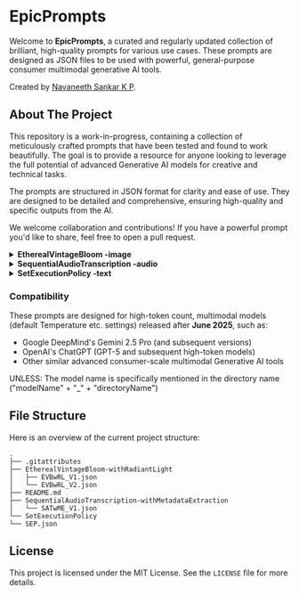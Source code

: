 # EpicPrompts

Welcome to **EpicPrompts**, a curated and regularly updated collection of brilliant, high-quality prompts for various use cases. These prompts are designed as JSON files to be used with powerful, general-purpose consumer multimodal generative AI tools.

Created by [Navaneeth Sankar K P](https://www.linkedin.com/in/navaneeth-sankar-k-p).

## About The Project

This repository is a work-in-progress, containing a collection of meticulously crafted prompts that have been tested and found to work beautifully. The goal is to provide a resource for anyone looking to leverage the full potential of advanced Generative AI models for creative and technical tasks.

The prompts are structured in JSON format for clarity and ease of use. They are designed to be detailed and comprehensive, ensuring high-quality and specific outputs from the AI.

We welcome collaboration and contributions! If you have a powerful prompt you'd like to share, feel free to open a pull request.

<details>
<summary><b>EtherealVintageBloom -image</b></summary>

A prompt for generating and analyzing images with a specific photographic style.

**When to use:**
To generate an image with an ethereal, vintage, and cinematic feel.

*OutputExample: Gemini 2.5 Flash Image Preview (Google Nano Banana)*
<img width="1024" height="1024" alt="Preview" src="hhttps://res.cloudinary.com/dporqrc5z/image/upload/v1757923505/download_poxdzo.png" />

**What to provide:**
* A brief description of the image + the JSON prompt.

[Access Folder](./EtherealVintageBloom/)
</details>

<details>
<summary><b>SequentialAudioTranscription -audio</b></summary>

A prompt for transcribing a collection of audio files sequentially and extracting metadata.

**When to use:**
* When you have multiple audio files to transcribe and want to extract information like speaker's name, gender, and age.

**What to upload:**
* A collection of audio files.

[Access Folder](./SequentialAudioTranscription/)
</details>

<details>
<summary><b>SetExecutionPolicy -text</b></summary>

A meta-instruction prompt to set the execution policy for a large-scale task.

**When to use:**
* Before a complex, multi-step task to ensure the AI prioritizes quality and accuracy over speed.

[Access Folder](./SetExecutionPolicy/)
</details>

### Compatibility

These prompts are designed for high-token count, multimodal models (default Temperature etc. settings) released after **June 2025**, such as:
* Google DeepMind's Gemini 2.5 Pro (and subsequent versions)
* OpenAI's ChatGPT (GPT-5 and subsequent high-token models)
* Other similar advanced consumer-scale multimodal Generative AI tools

UNLESS: The model name is specifically mentioned in the directory name ("modelName" + "_" + "directoryName")  

## File Structure

Here is an overview of the current project structure:

```
.
├── .gitattributes
├── EtherealVintageBloom-withRadiantLight
│   ├── EVBwRL_V1.json
│   └── EVBwRL_V2.json
├── README.md
├── SequentialAudioTranscription-withMetadataExtraction
│   └── SATwME_V1.json
└── SetExecutionPolicy
└── SEP.json
```

## License

This project is licensed under the MIT License. See the `LICENSE` file for more details.
